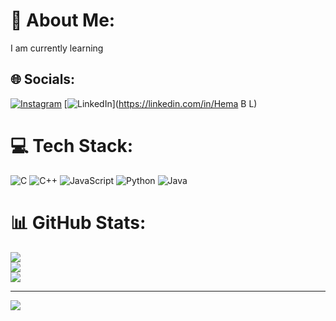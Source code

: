 # 💫 About Me:
I am currently learning


## 🌐 Socials:
[![Instagram](https://img.shields.io/badge/Instagram-%23E4405F.svg?logo=Instagram&logoColor=white)](https://instagram.com/hema_gowda__20) [![LinkedIn](https://img.shields.io/badge/LinkedIn-%230077B5.svg?logo=linkedin&logoColor=white)](https://linkedin.com/in/Hema B L) 

# 💻 Tech Stack:
![C](https://img.shields.io/badge/c-%2300599C.svg?style=flat&logo=c&logoColor=white) ![C++](https://img.shields.io/badge/c++-%2300599C.svg?style=flat&logo=c%2B%2B&logoColor=white) ![JavaScript](https://img.shields.io/badge/javascript-%23323330.svg?style=flat&logo=javascript&logoColor=%23F7DF1E) ![Python](https://img.shields.io/badge/python-3670A0?style=flat&logo=python&logoColor=ffdd54) ![Java](https://img.shields.io/badge/java-%23ED8B00.svg?style=flat&logo=openjdk&logoColor=white)
# 📊 GitHub Stats:
![](https://github-readme-stats.vercel.app/api?username=Hemagowda20&theme=dark&hide_border=false&include_all_commits=true&count_private=true)<br/>
![](https://github-readme-streak-stats.herokuapp.com/?user=Hemagowda20&theme=dark&hide_border=false)<br/>
![](https://github-readme-stats.vercel.app/api/top-langs/?username=Hemagowda20&theme=dark&hide_border=false&include_all_commits=true&count_private=true&layout=compact)

---
[![](https://visitcount.itsvg.in/api?id=Hemagowda20&icon=0&color=0)](https://visitcount.itsvg.in)

<!-- Proudly created with GPRM ( https://gprm.itsvg.in ) -->
